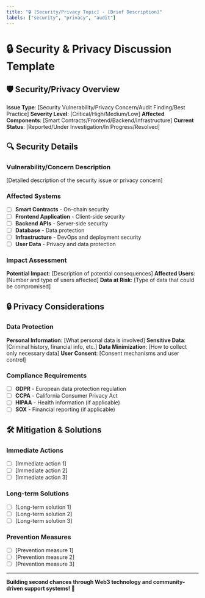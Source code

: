 ```yaml
---
title: "🔒 [Security/Privacy Topic] - [Brief Description]"
labels: ["security", "privacy", "audit"]
---
```


# 🔒 Security & Privacy Discussion Template

## 🛡️ **Security/Privacy Overview**

**Issue Type**: [Security Vulnerability/Privacy Concern/Audit Finding/Best Practice]
**Severity Level**: [Critical/High/Medium/Low]
**Affected Components**: [Smart Contracts/Frontend/Backend/Infrastructure]
**Current Status**: [Reported/Under Investigation/In Progress/Resolved]

## 🔍 **Security Details**

### Vulnerability/Concern Description
[Detailed description of the security issue or privacy concern]

### Affected Systems
- [ ] **Smart Contracts** - On-chain security
- [ ] **Frontend Application** - Client-side security
- [ ] **Backend APIs** - Server-side security
- [ ] **Database** - Data protection
- [ ] **Infrastructure** - DevOps and deployment security
- [ ] **User Data** - Privacy and data protection

### Impact Assessment
**Potential Impact**: [Description of potential consequences]
**Affected Users**: [Number and type of users affected]
**Data at Risk**: [Type of data that could be compromised]

## 🔒 **Privacy Considerations**

### Data Protection
**Personal Information**: [What personal data is involved]
**Sensitive Data**: [Criminal history, financial info, etc.]
**Data Minimization**: [How to collect only necessary data]
**User Consent**: [Consent mechanisms and user control]

### Compliance Requirements
- [ ] **GDPR** - European data protection regulation
- [ ] **CCPA** - California Consumer Privacy Act
- [ ] **HIPAA** - Health information (if applicable)
- [ ] **SOX** - Financial reporting (if applicable)

## 🛠️ **Mitigation & Solutions**

### Immediate Actions
- [ ] [Immediate action 1]
- [ ] [Immediate action 2]
- [ ] [Immediate action 3]

### Long-term Solutions
- [ ] [Long-term solution 1]
- [ ] [Long-term solution 2]
- [ ] [Long-term solution 3]

### Prevention Measures
- [ ] [Prevention measure 1]
- [ ] [Prevention measure 2]
- [ ] [Prevention measure 3]

---

**Building second chances through Web3 technology and community-driven support systems! 🚀**